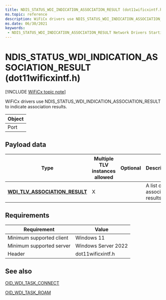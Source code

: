 ```yaml
---
title: NDIS_STATUS_WDI_INDICATION_ASSOCIATION_RESULT (dot11wificxintf.h)
ms.topic: reference
description: WiFiCx drivers use NDIS_STATUS_WDI_INDICATION_ASSOCIATION_RESULT to indicate association results.
ms.date: 06/30/2021
keywords:
 - NDIS_STATUS_WDI_INDICATION_ASSOCIATION_RESULT Network Drivers Starting with Windows Vista
---
```


# NDIS\_STATUS\_WDI\_INDICATION\_ASSOCIATION\_RESULT (dot11wificxintf.h)

[!INCLUDE [WiFiCx topic note](../includes/wificx-version-warning.md)]


WiFiCx drivers use NDIS\_STATUS\_WDI\_INDICATION\_ASSOCIATION\_RESULT to indicate association results.

| Object |
|--------|
| Port   |

 

## Payload data


| Type                                                                     | Multiple TLV instances allowed | Optional | Description                    |
|--------------------------------------------------------------------------|--------------------------------|----------|--------------------------------|
| [**WDI\_TLV\_ASSOCIATION\_RESULT**](./wdi-tlv-association-result.md) | X                              |          | A list of association results. |

 

## Requirements

|Requirement|Value|
|--- |--- |
|Minimum supported client|Windows 11|
|Minimum supported server|Windows Server 2022|
|Header|dot11wificxintf.h|

## See also


[OID\_WDI\_TASK\_CONNECT](oid-wdi-task-connect.md)

[OID\_WDI\_TASK\_ROAM](oid-wdi-task-roam.md)

 

